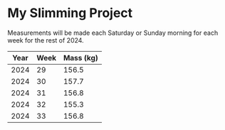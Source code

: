 # My Slimming Project

Measurements will be made each Saturday or Sunday morning for each week for the rest of 2024.

| Year | Week | Mass (kg) |
| -----| ---- | --------- |
| 2024 | 29   | 156.5     |
| 2024 | 30   | 157.7     |
| 2024 | 31   | 156.8     |
| 2024 | 32   | 155.3     |
| 2024 | 33   | 156.8     |
